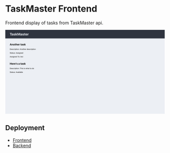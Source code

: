 # TaskMaster Frontend
Frontend display of tasks from TaskMaster api.

![screenshot](./src/screenshot.png)

## Deployment
- [Frontend](http://levibrooke-taskmaster-frontend.s3-website-us-west-2.amazonaws.com/)
- [Backend](http://taskmaster-env-3.dyim4ppu6d.us-west-2.elasticbeanstalk.com/api/)

